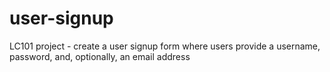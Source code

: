 # user-signup
LC101 project - create a user signup form where users provide a username, password, and, optionally, an email address
